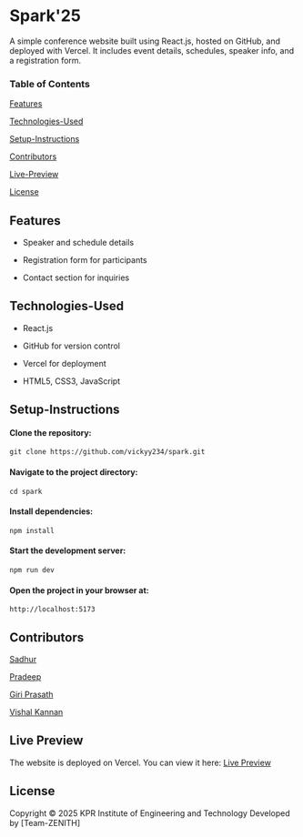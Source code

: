 
# Spark'25

A simple conference website built using React.js, hosted on GitHub, and deployed with Vercel. It includes event details, schedules, speaker info, and a registration form.

### Table of Contents

  [Features](#Features)

  [Technologies-Used](#Technologies-Used)

  [Setup-Instructions](#Setup-Instructions)

  [Contributors](#Contributors)

  [Live-Preview](#Live-Preview)

  [License](#License)


## Features
- Speaker and schedule details
 
- Registration form for participants
 
- Contact section for inquiries



## Technologies-Used
- React.js

- GitHub for version control

- Vercel for deployment

- HTML5, CSS3, JavaScript

## Setup-Instructions
#### Clone the repository:

``git clone https://github.com/vickyy234/spark.git``

#### Navigate to the project directory:

``cd spark``

#### Install dependencies:

``npm install``

#### Start the development server:

``npm run dev``

#### Open the project in your browser at:
``http://localhost:5173``
## Contributors

  [Sadhur](https://github.com/Sadhurnithy)

  [Pradeep](https://github.com/Pradeep5377)

  [Giri Prasath](https://github.com/Giriprasath1726)

  [Vishal Kannan](https://github.com/VISHALKANNAN070)


## Live Preview

The website is deployed on Vercel. You can view it here:
[Live Preview](https://spark-three-orcin.vercel.app/)

## License 

Copyright © 2025 KPR Institute of Engineering and Technology Developed by [Team-ZENITH]